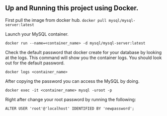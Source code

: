 ## Up and Running this project using Docker.

First pull the image from docker hub.
`docker pull mysql/mysql-server:latest`

Launch your MySQL container.

`docker run --name=<container_name> -d mysql/mysql-server:latest`

Check the default password that docker create for your database by looking at the logs. This command will show you the container logs. You should look out for the default password.

`docker logs <container_name>`

After copying the password you can access the MySQL by doing.

`docker exec -it <container_name> mysql -uroot -p`

Right after change your root password by running the following:

`ALTER USER 'root'@'localhost' IDENTIFIED BY 'newpassword';`

